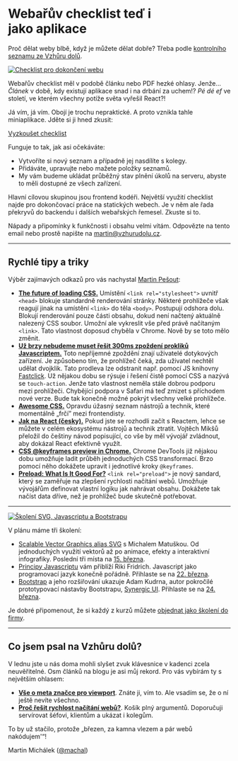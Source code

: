 # Webařův checklist teď i jako&nbsp;aplikace

Proč dělat weby blbě, když je můžete dělat dobře? Třeba podle [kontrolního seznamu ze Vzhůru dolů](http://www.vzhurudolu.cz/checklist).

[![Checklist pro dokončení webu](https://gallery.mailchimp.com/d6be2f1899eba6a7651157403/images/9d3a7d0e-c377-4156-8ddd-a912ff462ddb.jpg)](http://www.vzhurudolu.cz/checklist)

Webařův checklist měl v podobě článku nebo PDF hezké ohlasy. Jenže… *Článek*  v době, kdy existují aplikace snad i na drbání za uchem!? *Pé dé ef*  ve století, ve kterém všechny potíže světa vyřešil React?!

Já vím, já vím. Obojí je trochu nepraktické. A proto vznikla tahle miniaplikace. Jděte si ji hned zkusit:

<p class="text-center">
<a href="http://www.vzhurudolu.cz/checklist" class="button">Vyzkoušet checklist</a>
</p>

Funguje to tak, jak asi očekáváte:

- Vytvoříte si nový seznam a případně jej nasdílíte s kolegy.
- Přidáváte, upravujte nebo mažete položky seznamů.
- My vám budeme ukládat průběžný stav plnění úkolů na serveru, abyste to měli dostupné ze všech zařízení.

Hlavní cílovou skupinou jsou frontend kodéři. Největší využití checklist najde pro dokončovací práce na statických webech. Je v něm ale řada překryvů do backendu i dalších webařských řemesel. Zkuste si to.

Nápady a připomínky k funkčnosti i obsahu velmi vítám. Odpovězte na tento email nebo prostě napište na [martin@vzhurudolu.cz](mailto:martin@vzhurudolu.cz).

---

## Rychlé tipy a&nbsp;triky

Výběr zajímavých odkazů pro vás nachystal [Martin Pešout](http://www.twitter.com/martinpesout):

- **[The future of loading CSS.](https://jakearchibald.com/2016/link-in-body/)** Umístění `<link rel="stylesheet">` uvnitř `<head>` blokuje standardně renderování stránky. Některé prohlížeče však reagují jinak na umístění `<link>` do těla `<body>`. Postupují odshora dolu. Blokují renderování pouze části obsahu, dokud není načtený aktuálně nalezený CSS soubor. Umožní ale vykreslit vše před právě načítaným `<link>`. Tato vlastnost doposud chyběla v Chrome. Nově by se toto mělo změnit.
- **[Už brzy nebudeme muset řešit 300ms zpoždení prokliků Javascriptem.](https://gist.github.com/gajus/bbf06ea2e37047b01e70)** Toto nepříjemné zpoždění znají uživatelé dotykových zařízení. Je způsobeno tím, že prohlížeč čeká, zda uživatel nechtěl udělat dvojklik. Tato prodleva lze odstranit např. pomocí JS knihovny [Fastclick](https://github.com/ftlabs/fastclick). Už nějakou dobu se rýsuje i řešení čistě pomocí CSS a nazývá se `touch-action`. Jenže tato vlastnost neměla stále dobrou podporu mezi prohlížeči. Chybějící podpora v Safari má teď zmizet s příchodem nové verze. Bude tak konečně možné pokrýt všechny velké prohlížeče.
- **[Awesome CSS.](https://github.com/sindresorhus/awesome)** Opravdu úžasný seznam nástrojů a technik, které momentálně „frčí” mezi frontendisty.
- **[Jak na React (česky).](https://github.com/petehunt/react-howto/blob/master/README-cs.md)** Pokud jste se rozhodli začít s Reactem, lehce se můžete v celém ekosystému nástrojů a technik ztratit. Vojtěch Mikšů přeložil do češtiny návod popisující, co vše by měl vývojář zvládnout, aby dokázal React efektivně využít.
- **[CSS @keyframes preview in Chrome.](https://twitter.com/ChromeDevTools/status/694966453376675840)** Chrome DevTools již nějakou dobu umožňuje ladit průběh jednoduchých CSS transformací. Brzo pomocí něho dokážete upravit i jednotlivé kroky `@keyframes`.
- **[Preload: What Is It Good For?](https://www.smashingmagazine.com/2016/02/preload-what-is-it-good-for/)** `<link rel="preload">` je nový sandard, který se zaměřuje na zlepšení rychlosti načítání webů. Umožňuje vývojářům definovat vlastní logiku jak nahrávat obsahu. Dokážete tak načíst data dříve, než je prohlížeč bude skutečně potřebovat.

---


[![Školení SVG, Javascriptu a Bootstrapu](https://gallery.mailchimp.com/d6be2f1899eba6a7651157403/images/d55ab17d-2ab7-4cd2-a83c-c9d504e9aecd.png)](http://www.vzhurudolu.cz/kurzy)

V plánu máme tři školení:

* [Scalable Vector Graphics alias SVG](http://www.vzhurudolu.cz/kurzy/svg) s Michalem Matuškou. Od jednoduchých využití vektorů až po animace, efekty a interaktivní infografiky. Poslední tři místa na [15. března](http://www.vzhurudolu.cz/kurzy/svg).
* [Principy Javascriptu](http://www.vzhurudolu.cz/kurzy/javascript) vám přiblíží Riki Fridrich. Javascript jako programovací jazyk konečně pořádně.  Přihlaste se na [22. března](http://www.vzhurudolu.cz/kurzy/javascript).
* [Bootstrap](http://www.vzhurudolu.cz/kurzy/bootstrap) a jeho rozšiřování ukazuje Adam Kudrna, autor pokročilé prototypovací nástavby Bootstrapu, [Synergic UI](http://ui.synergic.cz/).  Přihlaste se na [24. března](http://www.vzhurudolu.cz/kurzy/bootstrap).

Je dobré připomenout, že si každý z kurzů můžete [objednat jako školení do firmy](http://www.vzhurudolu.cz/kurzy#inhouse).

---

## Co jsem psal na Vzhůru&nbsp;dolů?

V lednu jste u nás doma mohli slyšet zvuk klávesnice v kadenci zcela neuvěřitelné. Osm článků na blogu je asi můj rekord. Pro vás vybírám ty s největším ohlasem:

- **[Vše o meta značce pro viewport](http://www.vzhurudolu.cz/prirucka/viewport-meta)**. Znáte ji, vím to. Ale vsadím se, že o ní ještě nevíte všechno.
- **[Proč řešit rychlost načítání webů?](http://www.vzhurudolu.cz/prirucka/rychlost-nacitani-proc)**. Košík plný argumentů. Doporučuji servírovat šéfovi, klientům a ukázat i kolegům.

To by už stačilo, protože „březen, za kamna vlezem a pár webů nakódujem'“!

Martin Michálek ([@machal](http://www.twitter.com/machal))
